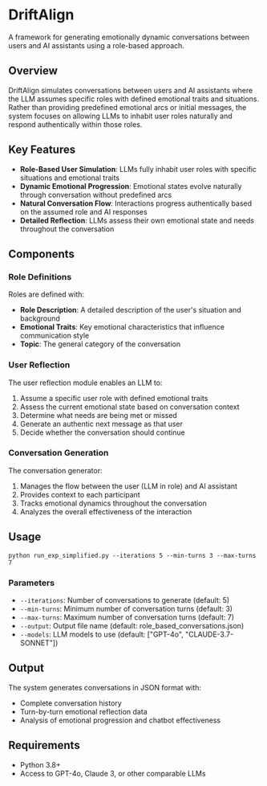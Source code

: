 # DriftAlign

A framework for generating emotionally dynamic conversations between users and AI assistants using a role-based approach.

## Overview

DriftAlign simulates conversations between users and AI assistants where the LLM assumes specific roles with defined emotional traits and situations. Rather than providing predefined emotional arcs or initial messages, the system focuses on allowing LLMs to inhabit user roles naturally and respond authentically within those roles.

## Key Features

- **Role-Based User Simulation**: LLMs fully inhabit user roles with specific situations and emotional traits
- **Dynamic Emotional Progression**: Emotional states evolve naturally through conversation without predefined arcs
- **Natural Conversation Flow**: Interactions progress authentically based on the assumed role and AI responses
- **Detailed Reflection**: LLMs assess their own emotional state and needs throughout the conversation

## Components

### Role Definitions

Roles are defined with:
- **Role Description**: A detailed description of the user's situation and background
- **Emotional Traits**: Key emotional characteristics that influence communication style
- **Topic**: The general category of the conversation

### User Reflection

The user reflection module enables an LLM to:
1. Assume a specific user role with defined emotional traits
2. Assess the current emotional state based on conversation context
3. Determine what needs are being met or missed
4. Generate an authentic next message as that user
5. Decide whether the conversation should continue

### Conversation Generation

The conversation generator:
1. Manages the flow between the user (LLM in role) and AI assistant
2. Provides context to each participant
3. Tracks emotional dynamics throughout the conversation
4. Analyzes the overall effectiveness of the interaction

## Usage

```
python run_exp_simplified.py --iterations 5 --min-turns 3 --max-turns 7
```

### Parameters

- `--iterations`: Number of conversations to generate (default: 5)
- `--min-turns`: Minimum number of conversation turns (default: 3)
- `--max-turns`: Maximum number of conversation turns (default: 7)
- `--output`: Output file name (default: role_based_conversations.json)
- `--models`: LLM models to use (default: ["GPT-4o", "CLAUDE-3.7-SONNET"])

## Output

The system generates conversations in JSON format with:
- Complete conversation history
- Turn-by-turn emotional reflection data
- Analysis of emotional progression and chatbot effectiveness

## Requirements

- Python 3.8+
- Access to GPT-4o, Claude 3, or other comparable LLMs